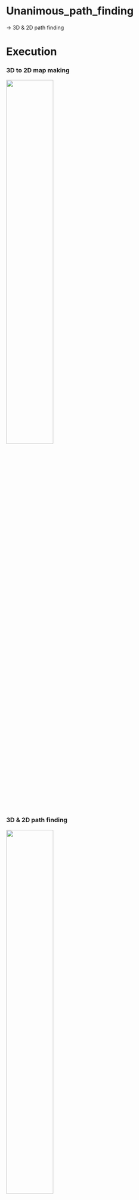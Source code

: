 # Unanimous_path_finding
-> 3D & 2D path finding

# Execution

### 3D to 2D map making
 <img src=https://user-images.githubusercontent.com/47476276/91859421-6535b900-eca5-11ea-9ed3-5802f62076f2.gif width="50%">

### 3D & 2D path finding
 <img src=https://user-images.githubusercontent.com/47476276/91859505-7f6f9700-eca5-11ea-8521-d02785d8d9a2.png width="50%">
 
 <img src=https://user-images.githubusercontent.com/47476276/91859481-78488900-eca5-11ea-8e64-1380d22faba6.png width="50%">

 

# Direction

## launch path planning
`roslaunch footstep_planner footstep_planner_complete.launch (always run with server)`

## load map
`rosrun map_server map_server /home/yunan/catkin_ws/src/cloud_to_map/map/Hyungnam11.yaml`
- run any map

## publish&save path
`rosrun cloud_to_map publish_start_goal (always run with server)`

## open rviz setting
### open file
`~/catkin_ws/src/cloud_to_map/3drviz.rviz`


## link connect
`rosrun tf static_transform_publisher 0 0 0 0 0 0 base_link map 10`

## publish pcd to pointcloud
```
rosrun pcl_ros pcd_to_pointcloud [pcd file]
rosrun pcl_ros pcd_to_pointcloudcopy [pcd file]
```
```
ex)
rosrun pcl_ros pcd_to_pointcloud /home/yunan/Desktop/map2d3d/launchmap/lssu.pcd
rosrun pcl_ros pcd_to_pointcloudcopy /home/yunan/Desktop/map2d3d/launchmap/hn_mirae.pcd
```
## Reference

 * For related articles, detailed information about robots, demonstration videos, and motion images, please refer to the link below.
 
 [![unanimous_shot](https://user-images.githubusercontent.com/47476276/92101304-e614c200-ee17-11ea-809f-5a0835ee8205.png)](https://youtu.be/Q69kimFzcJ0) 
 
🢁 Click to watch the video!

### Other Reference

 * https://scatch.ssu.ac.kr/%eb%89%b4%ec%8a%a4%ec%84%bc%ed%84%b0/%ec%a3%bc%ec%9a%94%eb%89%b4%ec%8a%a4/page/3/?slug=20058-2&f&keyword
 * http://www.dhnews.co.kr/news/articleView.html?idxno=116170
 * http://ibook.ssu.ac.kr/Viewer/Q9ZQBTSP2694 (6p)
 
## Github link about 3D map making 
 
  * https://github.com/ChoiWooCheol/Unanimous
